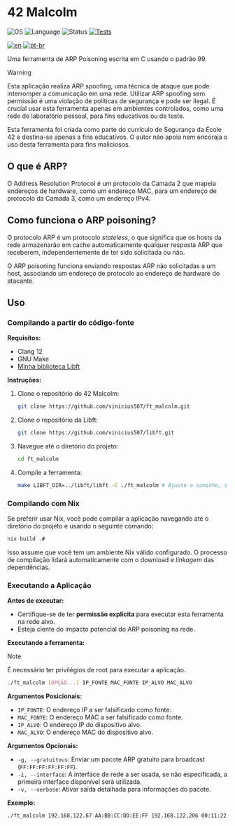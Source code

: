 # 42 Malcolm

![OS](https://img.shields.io/badge/OS-Linux-blue.svg)
![Language](https://img.shields.io/badge/Language-C-orange.svg)
![Status](https://img.shields.io/badge/Status-Pending_Evaluation-darkgrey.svg?logo=42)
[![Tests](https://github.com/vinicius507/ft_malcolm/actions/workflows/tests.yml/badge.svg)](https://github.com/vinicius507/ft_malcolm/actions/workflows/tests.yml)

[![en](https://img.shields.io/badge/Lang-en-red.svg)](./README.md)
[![pt-br](https://img.shields.io/badge/Lang-pt--br-green.svg)](./README.pt-br.md)

Uma ferramenta de ARP Poisoning escrita em C usando o padrão 99.

> [!WARNING]
>
> Esta aplicação realiza ARP spoofing, uma técnica de ataque que pode
> interromper a comunicação em uma rede. Utilizar ARP spoofing sem permissão é
> uma violação de políticas de segurança e pode ser ilegal. É crucial usar esta
> ferramenta apenas em ambientes controlados, como uma rede de laboratório
> pessoal, para fins educativos ou de teste.
> 
> Esta ferramenta foi criada como parte do currículo de Segurança da École 42 e
> destina-se apenas a fins educativos. O autor não apoia nem encoraja o uso
> desta ferramenta para fins maliciosos.

## O que é ARP?

O Address Resolution Protocol é um protocolo da Camada 2 que mapeia endereços
de hardware, como um endereço MAC, para um endereço de protocolo da Camada 3,
como um endereço IPv4.

## Como funciona o ARP poisoning?

O protocolo ARP é um protocolo _stateless_, o que significa que os hosts da
rede armazenarão em cache automaticamente qualquer resposta ARP que receberem,
independentemente de ter sido solicitada ou não.

O ARP poisoning funciona enviando respostas ARP não solicitadas a um host,
associando um endereço de protocolo ao endereço de hardware do atacante.

## Uso

### Compilando a partir do código-fonte

**Requisitos:**

- Clang 12
- GNU Make
- [Minha biblioteca Libft](https://github.com/vinicius507/libft)

**Instruções:**

1. Clone o repositório do 42 Malcolm:

   ```bash
   git clone https://github.com/vinicius507/ft_malcolm.git


2. Clone o repositório da Libft:

   ```bash
   git clone https://github.com/vinicius507/libft.git
   ```

3. Navegue até o diretório do projeto:

   ```bash
   cd ft_malcolm
   ```

4. Compile a ferramenta:

   ```bash
   make LIBFT_DIR=../libft/libft -C ./ft_malcolm # Ajuste o caminho, se necessário
   ```

### Compilando com Nix

Se preferir usar Nix, você pode compilar a aplicação navegando até o diretório
do projeto e usando o seguinte comando:

```bash
nix build .#
```

Isso assume que você tem um ambiente Nix válido configurado. O processo de
compilação lidará automaticamente com o download e _linkagem_ das dependências.

### Executando a Aplicação

**Antes de executar:**

- Certifique-se de ter **permissão explícita** para executar esta ferramenta na
rede alvo.
- Esteja ciente do impacto potencial do ARP poisoning na rede.

**Executando a ferramenta:**

> [!NOTE]
> 
> É necessário ter privilégios de root para executar a aplicação.

```bash
./ft_malcolm [OPÇÃO...] IP_FONTE MAC_FONTE IP_ALVO MAC_ALVO
```

**Argumentos Posicionais:**

- `IP_FONTE`: O endereço IP a ser falsificado como fonte.
- `MAC_FONTE`: O endereço MAC a ser falsificado como fonte.
- `IP_ALVO`: O endereço IP do dispositivo alvo.
- `MAC_ALVO`: O endereço MAC do dispositivo alvo.

**Argumentos Opcionais:**

- `-g, --gratuitous`: Enviar um pacote ARP gratuito para broadcast
(`FF:FF:FF:FF:FF:FF`).
- `-i, --interface`: A interface de rede a ser usada, se não especificada, a
primeira interface disponível será utilizada.
- `-v, --verbose`: Ativar saída detalhada para informações do pacote.

**Exemplo:**

```bash
./ft_malcolm 192.168.122.67 AA:BB:CC:DD:EE:FF 192.168.122.206 00:11:22:33:44:55
```
```
